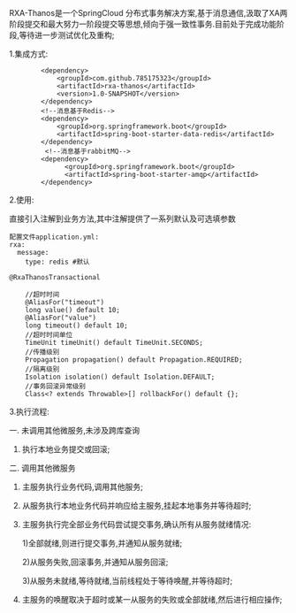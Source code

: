 RXA-Thanos是一个SpringCloud 分布式事务解决方案,基于消息通信,汲取了XA两阶段提交和最大努力一阶段提交等思想,倾向于强一致性事务.目前处于完成功能阶段,等待进一步测试优化及重构;

1.集成方式:


            <dependency>
                <groupId>com.github.785175323</groupId>
                <artifactId>rxa-thanos</artifactId>
                <version>1.0-SNAPSHOT</version>
            </dependency>
            <!--消息基于Redis-->
            <dependency>
                <groupId>org.springframework.boot</groupId>
                <artifactId>spring-boot-starter-data-redis</artifactId>
            </dependency>
             <!--消息基于rabbitMQ-->
            <dependency>
                  <groupId>org.springframework.boot</groupId>
                  <artifactId>spring-boot-starter-amqp</artifactId>
            </dependency>

2.使用:

直接引入注解到业务方法,其中注解提供了一系列默认及可选填参数
       
    配置文件application.yml:
    rxa:
      message:
        type: redis #默认
    
    @RxaThanosTransactional
    
        //超时时间      
        @AliasFor("timeout")
        long value() default 10;
        @AliasFor("value")
        long timeout() default 10;
        //超时时间单位
        TimeUnit timeUnit() default TimeUnit.SECONDS;
        //传播级别
        Propagation propagation() default Propagation.REQUIRED;
        //隔离级别
        Isolation isolation() default Isolation.DEFAULT;
        //事务回滚异常级别
        Class<? extends Throwable>[] rollbackFor() default {};

3.执行流程:

一. 未调用其他微服务,未涉及跨库查询

1. 执行本地业务提交或回滚;

二. 调用其他微服务

1. 主服务执行业务代码,调用其他服务;
2. 从服务执行本地业务代码并响应给主服务,挂起本地事务并等待超时;
3. 主服务执行完全部业务代码尝试提交事务,确认所有从服务就绪情况:

   1)全部就绪,则进行提交事务,并通知从服务就绪;
   
   2)从服务失败,回滚事务,并通知从服务回滚;
   
   3)从服务未就绪,等待就绪,当前线程处于等待唤醒,并等待超时;
   
4. 主服务的唤醒取决于超时或某一从服务的失败或全部就绪,然后进行相应操作;
    
    

